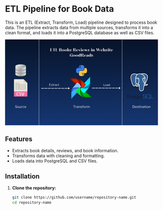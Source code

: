 # ETL Pipeline for Book Data

This is an ETL (Extract, Transform, Load) pipeline designed to process book data. The pipeline extracts data from multiple sources, transforms it into a clean format, and loads it into a PostgreSQL database as well as CSV files.

![Project Overview](https://github.com/her1god/ETL_ApacheAirlflow/blob/main/ETL%20Books%20Reviews%20in%20Website%20GoodReads.png) <!-- Ganti URL ini dengan URL gambar proyek kamu -->

## Features
- Extracts book details, reviews, and book information.
- Transforms data with cleaning and formatting.
- Loads data into PostgreSQL and CSV files.

## Installation

1. **Clone the repository:**
   ```bash
   git clone https://github.com/username/repository-name.git
   cd repository-name
